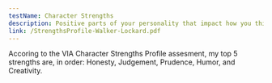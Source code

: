 ```yaml
---
testName: Character Strengths 
description: Positive parts of your personality that impact how you think, feel and behave.
link: /StrengthsProfile-Walker-Lockard.pdf
---
```


Accoring to the VIA Character Strengths Profile assesment, my top 5 strengths are, in order: Honesty, Judgement, Prudence, Humor, and Creativity.  

